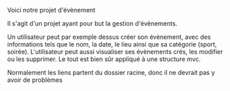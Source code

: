Voici notre projet d'évènement

Il s'agit d'un projet ayant pour but la gestion d'évènements.

Un utilisateur peut par exemple dessus créer son évènement,
avec des informations tels que le nom, la date, le lieu ainsi que sa catégorie (sport, soirée).
L'utilisateur peut aussi visualiser ses évènements crés, les modifier ou les supprimer.
Le tout est bien sûr appliqué à une structure mvc.

Normalement les liens partent du dossier racine, donc il ne devrait pas y avoir de problèmes